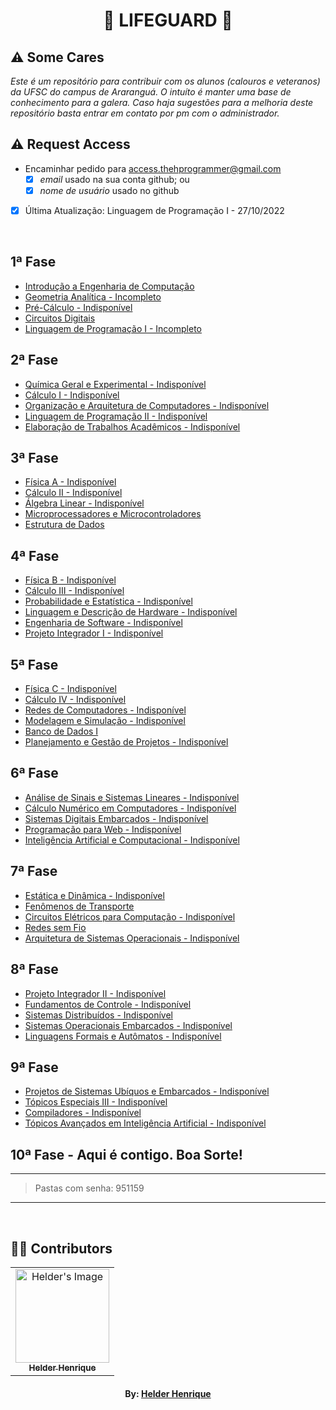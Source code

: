 <h1 align="center">🙏 LIFEGUARD 🙏</h1>

## ⚠️ Some Cares
*_Este é um repositório para contribuir com os alunos (calouros e veteranos) da UFSC do campus de Araranguá. O intuíto é manter uma base de conhecimento para a galera. Caso haja sugestões para a melhoria deste repositório basta entrar em contato por pm com o administrador._*

## ⚠️ Request Access
- Encaminhar pedido para access.thehprogrammer@gmail.com
    - [x] *email* usado na sua conta github; ou
    - [x] *nome de usuário* usado no github

- [X] Última Atualização: Linguagem de Programação I - 27/10/2022

<br>

## 1ª Fase

- [Introdução a Engenharia de Computação](https://github.com/theHprogrammer/Introduction_to_Computer_Engineering)
- [Geometria Analítica - Incompleto](https://github.com/theHprogrammer/Analytical_Geometry)
- [Pré-Cálculo - Indisponível](#)
- [Circuitos Digitais](https://github.com/theHprogrammer/Digital_Circuits)
- [Linguagem de Programação I - Incompleto](https://github.com/theHprogrammer/Programming_Language_1)

## 2ª Fase

- [Química Geral e Experimental - Indisponível](#)
- [Cálculo I - Indisponível](#)
- [Organização e Arquitetura de Computadores - Indisponível](#)
- [Linguagem de Programação II - Indisponível](#)
- [Elaboração de Trabalhos Acadêmicos - Indisponível](#)

## 3ª Fase

- [Física A - Indisponível](#)
- [Cálculo II - Indisponível](#)
- [Álgebra Linear - Indisponível](#)
- [Microprocessadores e Microcontroladores](https://github.com/theHprogrammer/Microprocessors_and_Microcontrollers)
- [Estrutura de Dados](https://github.com/theHprogrammer/Data_Structures)

## 4ª Fase

- [Física B - Indisponível](#)
- [Cálculo III - Indisponível](#)
- [Probabilidade e Estatística - Indisponível](#)
- [Linguagem e Descrição de Hardware - Indisponível](#)
- [Engenharia de Software - Indisponível](#)
- [Projeto Integrador I - Indisponível](#)

## 5ª Fase

- [Física C - Indisponível](#)
- [Cálculo IV - Indisponível](#)
- [Redes de Computadores - Indisponível](#)
- [Modelagem e Simulação - Indisponível](#)
- [Banco de Dados I](https://github.com/theHprogrammer/Database)
- [Planejamento e Gestão de Projetos - Indisponível](#)

## 6ª Fase

- [Análise de Sinais e Sistemas Lineares - Indisponível](#)
- [Cálculo Numérico em Computadores - Indisponível](#)
- [Sistemas Digitais Embarcados - Indisponível](#)
- [Programação para Web - Indisponível](#)
- [Inteligência Artificial e Computacional - Indisponível](#)

## 7ª Fase

- [Estática e Dinâmica - Indisponível](#)
- [Fenômenos de Transporte](https://github.com/theHprogrammer/Transport_Phenomena)
- [Circuitos Elétricos para Computação - Indisponível](#)
- [Redes sem Fio](https://github.com/theHprogrammer/Wireless_Networks)
- [Arquitetura de Sistemas Operacionais - Indisponível](#)

## 8ª Fase

- [Projeto Integrador II - Indisponível](#)
- [Fundamentos de Controle - Indisponível](#)
- [Sistemas Distribuídos - Indisponível](#)
- [Sistemas Operacionais Embarcados - Indisponível](#)
- [Linguagens Formais e Autômatos - Indisponível](#)

## 9ª Fase

- [Projetos de Sistemas Ubíquos e Embarcados - Indisponível](#)
- [Tópicos Especiais III - Indisponível](#)
- [Compiladores - Indisponível](#)
- [Tópicos Avançados em Inteligência Artificial - Indisponível](#)

## 10ª Fase - Aqui é contigo. Boa Sorte!

---

> Pastas com senha: 951159

---

<br>

## 👨‍💻 Contributors

<table align="center">
    <tr>
        <td align="center">
            <a href="https://github.com/helderhsilva">
                <img src="https://avatars.githubusercontent.com/u/79870881?v=4" width="150px;" alt="Helder's Image" />
                <br />
                <sub><b>Helder Henrique</b></sub>
            </a>
        </td>
    </tr>     
</table>
<h4 align="center">
   By: <a href="https://www.linkedin.com/in/helderhsilva/" target="_blank"> Helder Henrique </a>
   <br>
</h4>
  
<!--

**Here are some ideas to get you started:**

🙋‍♀️ A short introduction - what is your organization all about?
🌈 Contribution guidelines - how can the community get involved?
👩‍💻 Useful resources - where can the community find your docs? Is there anything else the community should know?
🍿 Fun facts - what does your team eat for breakfast?
🧙 Remember, you can do mighty things with the power of [Markdown](https://docs.github.com/github/writing-on-github/getting-started-with-writing-and-formatting-on-github/basic-writing-and-formatting-syntax)
-->
